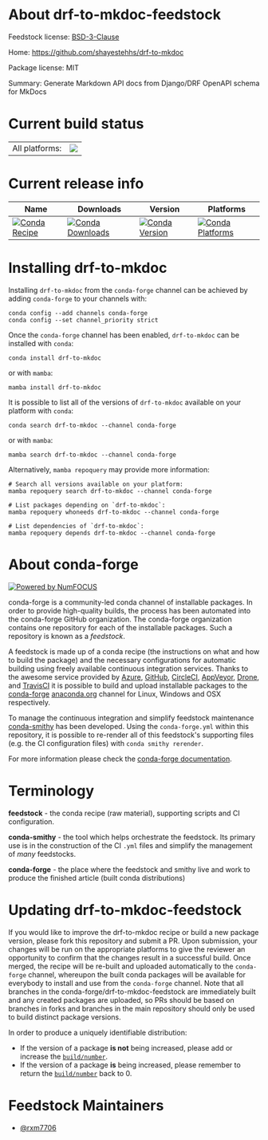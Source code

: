 About drf-to-mkdoc-feedstock
============================

Feedstock license: [BSD-3-Clause](https://github.com/conda-forge/drf-to-mkdoc-feedstock/blob/main/LICENSE.txt)

Home: https://github.com/shayestehhs/drf-to-mkdoc

Package license: MIT

Summary: Generate Markdown API docs from Django/DRF OpenAPI schema for MkDocs

Current build status
====================


<table><tr><td>All platforms:</td>
    <td>
      <a href="https://dev.azure.com/conda-forge/feedstock-builds/_build/latest?definitionId=26381&branchName=main">
        <img src="https://dev.azure.com/conda-forge/feedstock-builds/_apis/build/status/drf-to-mkdoc-feedstock?branchName=main">
      </a>
    </td>
  </tr>
</table>

Current release info
====================

| Name | Downloads | Version | Platforms |
| --- | --- | --- | --- |
| [![Conda Recipe](https://img.shields.io/badge/recipe-drf--to--mkdoc-green.svg)](https://anaconda.org/conda-forge/drf-to-mkdoc) | [![Conda Downloads](https://img.shields.io/conda/dn/conda-forge/drf-to-mkdoc.svg)](https://anaconda.org/conda-forge/drf-to-mkdoc) | [![Conda Version](https://img.shields.io/conda/vn/conda-forge/drf-to-mkdoc.svg)](https://anaconda.org/conda-forge/drf-to-mkdoc) | [![Conda Platforms](https://img.shields.io/conda/pn/conda-forge/drf-to-mkdoc.svg)](https://anaconda.org/conda-forge/drf-to-mkdoc) |

Installing drf-to-mkdoc
=======================

Installing `drf-to-mkdoc` from the `conda-forge` channel can be achieved by adding `conda-forge` to your channels with:

```
conda config --add channels conda-forge
conda config --set channel_priority strict
```

Once the `conda-forge` channel has been enabled, `drf-to-mkdoc` can be installed with `conda`:

```
conda install drf-to-mkdoc
```

or with `mamba`:

```
mamba install drf-to-mkdoc
```

It is possible to list all of the versions of `drf-to-mkdoc` available on your platform with `conda`:

```
conda search drf-to-mkdoc --channel conda-forge
```

or with `mamba`:

```
mamba search drf-to-mkdoc --channel conda-forge
```

Alternatively, `mamba repoquery` may provide more information:

```
# Search all versions available on your platform:
mamba repoquery search drf-to-mkdoc --channel conda-forge

# List packages depending on `drf-to-mkdoc`:
mamba repoquery whoneeds drf-to-mkdoc --channel conda-forge

# List dependencies of `drf-to-mkdoc`:
mamba repoquery depends drf-to-mkdoc --channel conda-forge
```


About conda-forge
=================

[![Powered by
NumFOCUS](https://img.shields.io/badge/powered%20by-NumFOCUS-orange.svg?style=flat&colorA=E1523D&colorB=007D8A)](https://numfocus.org)

conda-forge is a community-led conda channel of installable packages.
In order to provide high-quality builds, the process has been automated into the
conda-forge GitHub organization. The conda-forge organization contains one repository
for each of the installable packages. Such a repository is known as a *feedstock*.

A feedstock is made up of a conda recipe (the instructions on what and how to build
the package) and the necessary configurations for automatic building using freely
available continuous integration services. Thanks to the awesome service provided by
[Azure](https://azure.microsoft.com/en-us/services/devops/), [GitHub](https://github.com/),
[CircleCI](https://circleci.com/), [AppVeyor](https://www.appveyor.com/),
[Drone](https://cloud.drone.io/welcome), and [TravisCI](https://travis-ci.com/)
it is possible to build and upload installable packages to the
[conda-forge](https://anaconda.org/conda-forge) [anaconda.org](https://anaconda.org/)
channel for Linux, Windows and OSX respectively.

To manage the continuous integration and simplify feedstock maintenance
[conda-smithy](https://github.com/conda-forge/conda-smithy) has been developed.
Using the ``conda-forge.yml`` within this repository, it is possible to re-render all of
this feedstock's supporting files (e.g. the CI configuration files) with ``conda smithy rerender``.

For more information please check the [conda-forge documentation](https://conda-forge.org/docs/).

Terminology
===========

**feedstock** - the conda recipe (raw material), supporting scripts and CI configuration.

**conda-smithy** - the tool which helps orchestrate the feedstock.
                   Its primary use is in the construction of the CI ``.yml`` files
                   and simplify the management of *many* feedstocks.

**conda-forge** - the place where the feedstock and smithy live and work to
                  produce the finished article (built conda distributions)


Updating drf-to-mkdoc-feedstock
===============================

If you would like to improve the drf-to-mkdoc recipe or build a new
package version, please fork this repository and submit a PR. Upon submission,
your changes will be run on the appropriate platforms to give the reviewer an
opportunity to confirm that the changes result in a successful build. Once
merged, the recipe will be re-built and uploaded automatically to the
`conda-forge` channel, whereupon the built conda packages will be available for
everybody to install and use from the `conda-forge` channel.
Note that all branches in the conda-forge/drf-to-mkdoc-feedstock are
immediately built and any created packages are uploaded, so PRs should be based
on branches in forks and branches in the main repository should only be used to
build distinct package versions.

In order to produce a uniquely identifiable distribution:
 * If the version of a package **is not** being increased, please add or increase
   the [``build/number``](https://docs.conda.io/projects/conda-build/en/latest/resources/define-metadata.html#build-number-and-string).
 * If the version of a package **is** being increased, please remember to return
   the [``build/number``](https://docs.conda.io/projects/conda-build/en/latest/resources/define-metadata.html#build-number-and-string)
   back to 0.

Feedstock Maintainers
=====================

* [@rxm7706](https://github.com/rxm7706/)

